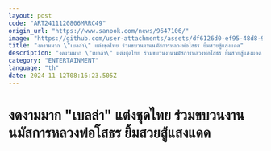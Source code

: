 ```yaml
---
layout: post
code: "ART2411120806MRRC49"
origin_url: "https://www.sanook.com/news/9647106/"
image: "https://github.com/user-attachments/assets/df6126d0-ef95-48d8-9e26-64995a9cf06b"
title: "งดงามมาก \"เบลล่า\" แต่งชุดไทย ร่วมขบวนงานนมัสการหลวงพ่อโสธร ยิ้มสวยสู้แสงแดด"
description: "งดงามมาก \"เบลล่า\" แต่งชุดไทย ร่วมขบวนงานนมัสการหลวงพ่อโสธร ยิ้มสวยสู้แสงแดด "
category: "ENTERTAINMENT"
language: "th"
date: 2024-11-12T08:16:23.505Z
---
```


# งดงามมาก "เบลล่า" แต่งชุดไทย ร่วมขบวนงานนมัสการหลวงพ่อโสธร ยิ้มสวยสู้แสงแดด